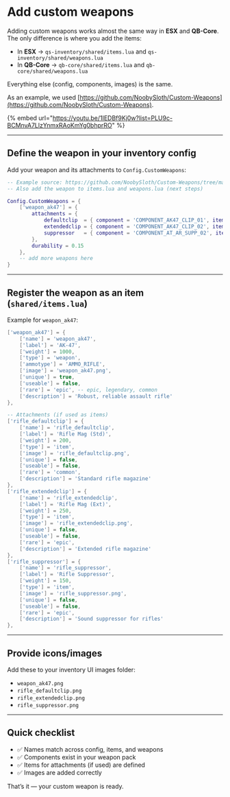 # Add custom weapons

Adding custom weapons works almost the same way in **ESX** and **QB-Core**.\
The only difference is where you add the items:

* In **ESX** → `qs-inventory/shared/items.lua` and `qs-inventory/shared/weapons.lua`
* In **QB-Core** → `qb-core/shared/items.lua` and `qb-core/shared/weapons.lua`

Everything else (config, components, images) is the same.&#x20;

As an example, we used [https://github.com/NoobySloth/Custom-Weapons](https://github.com/NoobySloth/Custom-Weapons).

{% embed url="https://youtu.be/1IEDBf9Kj0w?list=PLU9c-BCMnvA7LlzYnmxRAoKmYg0bhprRO" %}

***

## Define the weapon in your inventory config <a href="#modifications-to-esx_identify" id="modifications-to-esx_identify"></a>

Add your weapon and its attachments to `Config.CustomWeapons`:

```lua
-- Example source: https://github.com/NoobySloth/Custom-Weapons/tree/main
-- Also add the weapon to items.lua and weapons.lua (next steps)

Config.CustomWeapons = {
    ['weapon_ak47'] = {
        attachments = {
            defaultclip  = { component = 'COMPONENT_AK47_CLIP_01', item = 'rifle_defaultclip' },
            extendedclip = { component = 'COMPONENT_AK47_CLIP_02', item = 'rifle_extendedclip' },
            suppressor   = { component = 'COMPONENT_AT_AR_SUPP_02', item = 'rifle_suppressor' },
        },
        durability = 0.15
    },
    -- add more weapons here
}
```

***

## Register the weapon as an item (`shared/items.lua`)

Example for `weapon_ak47`:

```lua
['weapon_ak47'] = {
    ['name'] = 'weapon_ak47',
    ['label'] = 'AK-47',
    ['weight'] = 1000,
    ['type'] = 'weapon',
    ['ammotype'] = 'AMMO_RIFLE',
    ['image'] = 'weapon_ak47.png',
    ['unique'] = true,
    ['useable'] = false,
    ['rare'] = 'epic', -- epic, legendary, common
    ['description'] = 'Robust, reliable assault rifle'
},

-- Attachments (if used as items)
['rifle_defaultclip'] = {
    ['name'] = 'rifle_defaultclip',
    ['label'] = 'Rifle Mag (Std)',
    ['weight'] = 200,
    ['type'] = 'item',
    ['image'] = 'rifle_defaultclip.png',
    ['unique'] = false,
    ['useable'] = false,
    ['rare'] = 'common',
    ['description'] = 'Standard rifle magazine'
},
['rifle_extendedclip'] = {
    ['name'] = 'rifle_extendedclip',
    ['label'] = 'Rifle Mag (Ext)',
    ['weight'] = 250,
    ['type'] = 'item',
    ['image'] = 'rifle_extendedclip.png',
    ['unique'] = false,
    ['useable'] = false,
    ['rare'] = 'epic',
    ['description'] = 'Extended rifle magazine'
},
['rifle_suppressor'] = {
    ['name'] = 'rifle_suppressor',
    ['label'] = 'Rifle Suppressor',
    ['weight'] = 150,
    ['type'] = 'item',
    ['image'] = 'rifle_suppressor.png',
    ['unique'] = false,
    ['useable'] = false,
    ['rare'] = 'epic',
    ['description'] = 'Sound suppressor for rifles'
},
```

***

## Provide icons/images

Add these to your inventory UI images folder:

* `weapon_ak47.png`
* `rifle_defaultclip.png`
* `rifle_extendedclip.png`
* `rifle_suppressor.png`

***

## Quick checklist

* ✅ Names match across config, items, and weapons
* ✅ Components exist in your weapon pack
* ✅ Items for attachments (if used) are defined
* ✅ Images are added correctly

That’s it — your custom weapon is ready.
